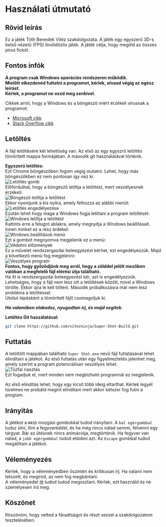 # Használati útmutató  

## Rövid leírás
Ez a játék Tóth Benedek Vitéz szakdolgozata. A játék egy egyszerű 3D-s belső nézetű (FPS) lövöldözős játék. A játék célja, hogy megöld az összes piros fickót.

## Fontos infók  
**A program csak Windows operációs rendszeren működik.**  
**Mielőtt elkezdenéd futtatni a programot, kérlek, olvasd végig az egész leírást.**  
**Kérlek, a programot ne oszd meg senkivel.**  

Cikkek arról, hogy a Windows és a böngésző miért érzékeli vírusnak a programot:  
- [Microsoft cikk](https://support.microsoft.com/hu-hu/windows/vírus-és-veszélyforrás-kezelés-a-windows-biztonságban-1362f4cd-d71a-b52a-0b66-c2820032b65e)  
- [Stack Overflow cikk](https://stackoverflow.com/questions/48946680/how-to-avoid-the-windows-defender-smartscreen-prevented-an-unrecognized-app-fro)

## Letöltés  
A fájl letöltésére két lehetőség van. Az első az egy egyszrű letöltés tömörített mappa formájában. A második git használatával történik.

**Egyszerü letöltés:**  
Ezt Chrome böngészőben fogom végig mutatni. Lehet, hogy más böngészőkben ez nem pontosan így néz ki.  
![Letöltés gomb](/docs/Download.png)  
Előfordulhat, hogy a böngésző letiltja a letöltést, mert veszélyesnek érzékeli:  
![Böngésző letíltja a letőltést](/docs/DownloadError2.png)  
Ekkor nyomjunk a kis nyílra, amely felhozza az alábbi menüt:  
![Letöltés engedélyezése](/docs/DownloadError3.png)  
Ezután lehet hogy maga a Windows fogja letiltani a program letöltését:  
![Windows letíltja a letöltést](/docs/DownloadError4.png)  
Kattints erre a felugró ablakra, amely megnyitja a Windows beállításait. Innen minket ez a rész érdekel:  
![Windows beállítások menü](/docs/DownloadError5.png)  
Ezt a gombot megnyomva megjelenik ez a menü:  
![Védelmi előzmények](/docs/DownloadError6.png)  
Ez a művelet rendszergazdai beleegyezést kérhet, ezt engedélyezzük. Majd a következő menü fog megjelenni:  
![Veszélyes program](/docs/DownloadError7.png)  
**Fontos, hogy győződjünk meg arról, hogy a zölddel jelölt mezőben valóban a megfelelő fájl elérési útja található.**  
Ha itt is rendszergazdai beleegyezést kér, azt is engedélyezzük.  
Lehetséges, hogy a fájl nem lesz ott a letöltések között, mivel a Windows törölte. Ekkor újra le kell tölteni. Második próbálkozásra már nem lesz probléma a letöltéssel.  
Utolsó lépésként a tömörített fájlt csomagoljuk ki.  

**_Ha valamiben elakadsz, nyugodtan írj, és majd segítek._**

**Letöltés Git haszálatával:**  
``` bash
git clone https://github.com/vitezninja/Super-Shot-Build.git
```
## Futtatás  
A letöltött mappában található `Super Shot.exe` nevű fájl futtatásával lehet elindítani a játékot. Az első futtatás után egy figyelmeztetés jelenhet meg, amely szerint a program potenciálisan veszélyes lehet.  
![Tűzfal riasztás](/docs/Firewall.png)  
Ezt fogadjuk el, mert minden nem megbízható programnál ez megjelenik.  

Az első elínditás lehet, hogy egy kicsit több ideig eltarthat. Kérlek legyél türelmes ne probáld megint elinditani mert akkor kétszer fog futni a program.

## Irányitás
A játékot a `WASD` mozgási gombokkal tudod irányítani. A `bal egérgombbal` tudsz ütni, lőni a fegyvereddel, és ha még nincs nálad semmi, felvenni egy tárgyat. Bár az ütésnek nincs animációja, megtörténik. Ha fegyver van nálad, a `jobb egérgombbal` tudod eldobni azt. Az `Escape` gombbal tudod megállítani a játékot.

## Véleményezés  
Kérlek, hogy a véleményedben őszintén és kritikusan írj. Ha valami nem tetszett, és megírod, az nem fog megbántani.  
A véleményedet [itt](https://forms.gle/ShwmgP3kYWJvLov66) tudod tudod megosztani. Kérlek, ezt használd és ne személyesen írd meg.

## Köszönet
Köszönöm, hogy vetted a fáradtságot és részt veszel a szakdolgozatom tesztelésében.